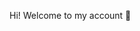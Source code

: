 Hi! Welcome to my account 🥸

<picture>
  <source media="(prefers-color-scheme: dark)" srcset="[https://user-images.githubusercontent.com/25423296/163456776-7f95b81a-f1ed-45f7-b7ab-8fa810d529fa.png](https://media.discordapp.net/attachments/801945829190402061/1148702939813269504/IMG_0108.gif?width=671&height=671)">
  <source media="(prefers-color-scheme: light)" srcset="[https://user-images.githubusercontent.com/25423296/163456779-a8556205-d0a5-45e2-ac17-42d089e3c3f8.png](https://media.discordapp.net/attachments/801945829190402061/1148702939813269504/IMG_0108.gif?width=671&height=671)">
</picture>
